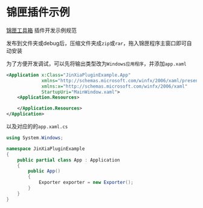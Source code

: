 # 锦匣插件示例

[锦匣工具箱](https://github.com/tp1415926535/JinXiaToolBox) 插件开发示例规范

发布到文件夹或debug后，压缩文件夹成`zip`或`rar`，拖入锦匣程序主窗口即可自动安装


为了方便开发调试，可以先将输出类型改为`Windows应用程序`，并添加`app.xaml`
```xml
<Application x:Class="JinXiaPluginExample.App"
             xmlns="http://schemas.microsoft.com/winfx/2006/xaml/presentation"
             xmlns:x="http://schemas.microsoft.com/winfx/2006/xaml"
             StartupUri="MainWindow.xaml">
    <Application.Resources>

    </Application.Resources>
</Application>
```
以及对应的的`app.xaml.cs`
```csharp
using System.Windows;

namespace JinXiaPluginExample
{
    public partial class App : Application
    {
        public App()
        {
            Exporter exporter = new Exporter();
        }
    }
}
```
